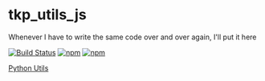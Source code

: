 # tkp_utils_js
Whenever I have to write the same code over and over again, I'll put it here

[![Build Status](https://github.com/timkpaine/tkp_utils_js/workflows/Build%20Status/badge.svg?branch=main)](https://github.com/timkpaine/tkp_utils_js/actions/)
[![npm](https://img.shields.io/npm/v/tkp_utils.svg)](https://www.npmjs.com/package/tkp_utils)
[![npm](https://img.shields.io/npm/l/tkp_utils.svg)](https://www.npmjs.com/package/tkp_utils)

[Python Utils](https://github.com/timkpaine/tkp_utils_python)
